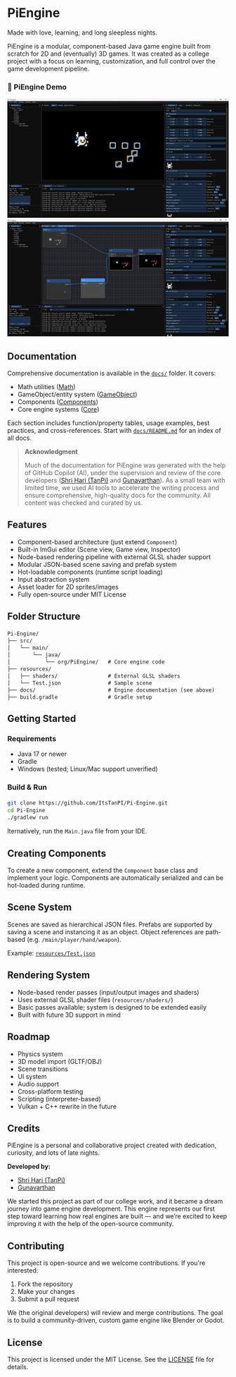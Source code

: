# PiEngine 
Made with love, learning, and long sleepless nights.

PiEngine is a modular, component-based Java game engine built from scratch for 2D and (eventually) 3D games. It was created as a college project with a focus on learning, customization, and full control over the game development pipeline.

### 🎥 PiEngine Demo
[![Watch the video](docs/screenshots/Editor.png)](https://www.youtube.com/watch?v=3pVAaNRfhNo)
![RenderGraph Screenshots](docs/screenshots/RenderGraph.png)


## Documentation

Comprehensive documentation is available in the [`docs/`](docs/README.md) folder. It covers:
- Math utilities ([Math](docs/Math/README.md))
- GameObject/entity system ([GameObject](docs/GameObject/README.md))
- Components ([Components](docs/Components/README.md))
- Core engine systems ([Core](docs/Core/README.md))

Each section includes function/property tables, usage examples, best practices, and cross-references. Start with [`docs/README.md`](docs/README.md) for an index of all docs.

> **Acknowledgment**
>
> Much of the documentation for PiEngine was generated with the help of GitHub Copilot (AI), under the supervision and review of the core developers ([Shri Hari (TanPi)](https://github.com/ItsTanPI) and [Gunavarthan](https://github.com/Gunavarthan)).
> As a small team with limited time, we used AI tools to accelerate the writing process and ensure comprehensive, high-quality docs for the community. All content was checked and curated by us.

## Features

- Component-based architecture (just extend `Component`)
- Built-in ImGui editor (Scene view, Game view, Inspector)
- Node-based rendering pipeline with external GLSL shader support
- Modular JSON-based scene saving and prefab system
- Hot-loadable components (runtime script loading)
- Input abstraction system
- Asset loader for 2D sprites/images
- Fully open-source under MIT License

## Folder Structure

```
Pi-Engine/
├── src/
│   └── main/
│       └── java/
│           └── org/PiEngine/   # Core engine code
├── resources/
│   ├── shaders/                # External GLSL shaders
│   └── Test.json               # Sample scene
├── docs/                       # Engine documentation (see above)
├── build.gradle                # Gradle setup

```


## Getting Started

### Requirements

- Java 17 or newer
- Gradle
- Windows (tested; Linux/Mac support unverified)

### Build & Run

```bash
git clone https://github.com/ItsTanPI/Pi-Engine.git
cd Pi-Engine
./gradlew run
```
lternatively, run the `Main.java` file from your IDE.

## Creating Components

To create a new component, extend the `Component` base class and implement your logic. Components are automatically serialized and can be hot-loaded during runtime.

## Scene System

Scenes are saved as hierarchical JSON files. Prefabs are supported by saving a scene and instancing it as an object. Object references are path-based (e.g. `/main/player/hand/weapon`).

Example: [`resources/Test.json`](https://github.com/ItsTanPI/Pi-Engine/blob/main/src/main/resources/Test.json)

## Rendering System

- Node-based render passes (input/output images and shaders)
- Uses external GLSL shader files (`resources/shaders/`)
- Basic passes available; system is designed to be extended easily
- Built with future 3D support in mind

## Roadmap

- Physics system
- 3D model import (GLTF/OBJ)
- Scene transitions
- UI system
- Audio support
- Cross-platform testing
- Scripting (interpreter-based)
- Vulkan + C++ rewrite in the future

## Credits

PiEngine is a personal and collaborative project created with dedication, curiosity, and lots of late nights.

**Developed by:**
- [Shri Hari (TanPi)](https://github.com/ItsTanPI)
- [Gunavarthan](https://github.com/Gunavarthan)

We started this project as part of our college work, and it became a dream journey into game engine development. This engine represents our first step toward learning how real engines are built — and we’re excited to keep improving it with the help of the open-source community.


## Contributing

This project is open-source and we welcome contributions. If you're interested:

1. Fork the repository
2. Make your changes
3. Submit a pull request

We (the original developers) will review and merge contributions. The goal is to build a community-driven, custom game engine like Blender or Godot.

## License

This project is licensed under the MIT License. See the [LICENSE](https://github.com/ItsTanPI/Pi-Engine/blob/main/LICENSE) file for details.
